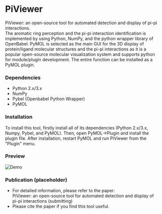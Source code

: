 # PiViewer
PiViewer: an open-source tool for automated detection and display of pi-pi interactions.  
The aromatic ring perception and the pi-pi interaction identification is implemented by using Python, NumPy, and the python wrapper library of OpenBabel. PyMOL is selected as the main GUI for the 3D display of protein/ligand molecular structures and the pi-pi interactions as it is a popular open-source molecular visualization system and supports python for module/plugin development. The entire function can be installed as a PyMOL plugin.

### Dependencies
- Python 2.x/3.x
- NumPy
- Pybel (Openbabel Python Wrapper)
- PyMOL

### Installation
To install this tool, firstly install all of its dependencies (Python 2.x/3.x, Numpy, Pybel, and PyMOL). Then, open PyMOL->Plugin and install the plugin file. After installation, restart PyMOL and run PiViewer from the "Plugin" menu.

### Preview
![Demo](https://github.com/klmh001/PiViewer/raw/master/Demo.png)

### Publication (placeholder)
- For detailed information, please refer to the paper:  
PiViewer: an open-source tool for automated detection and display of pi-pi interactions (submitting)
- Please cite the paper if you find this tool useful.
